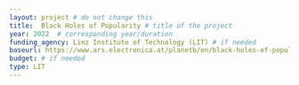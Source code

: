 ```yaml
---
layout: project # do not change this
title: 	Black Holes of Popularity # title of the project
year: 2022	# corresponding year/duration
funding_agency: Linz Institute of Technology (LIT) # if needed
baseurl: https://www.ars.electronica.at/planetb/en/black-holes-of-popularity/
budget: # if needed
type: LIT
---
```

